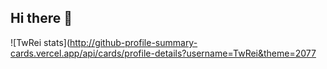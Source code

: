 ## Hi there 👋
![TwRei stats](http://github-profile-summary-cards.vercel.app/api/cards/profile-details?username=TwRei&theme=2077



